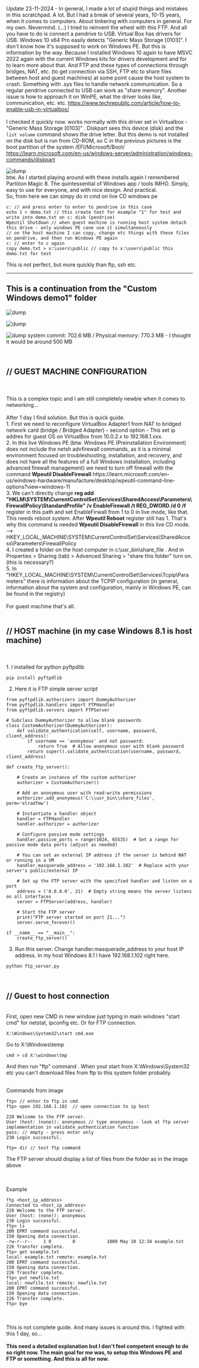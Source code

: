 Update 23-11-2024 - In general, I made a lot of stupid things and mistakes in this scratchpad. A lot. But I had a break of several years, 10-15 years, when it comes to computers. About tinkering with computers in general. For my own. Nevermind. (...) I tried to reinvent the wheel with this FTP. And all you have to do is connect a pendrive to USB. Virtual Box has drivers for USB. Windows 10 x64 Pro easily detects "Generic Mass Storage [0103]". I don't know how it's supposed to work on Windows PE. But this is information by the way. Because I installed Windows 10 again to have MSVC 2022 again with the current Windows kits for drivers development and for to learn more about that. And FTP and these types of connections through bridges, NAT, etc. (to get connection via SSH, FTP etc to share files between host and guest machines) at some point cause the host system to crash. Something with .sys files to handle network communication. So a regular pendrive connected to USB can work as "share memory". Another issue is how to approach it on WinPE, what the driver looks like, communication, etc. etc. 
https://www.techrepublic.com/article/how-to-enable-usb-in-virtualbox/
<br /><br />
I checked it quickly now. works normally with this driver set in Virtualbox - "Generic Mass Storage [0103]" . Diskpart sees this device (disk) and the ```list volume```
command shows the drive letter. But this demo is not installed on the disk but is run from CD-ROM, so C in the previous pictures is the boot partition of the system /EFI/Microsoft/Boot/ https://learn.microsoft.com/en-us/windows-server/administration/windows-commands/diskpart

![dump](https://github.com/KarolDuracz/scratchpad/blob/main/bootloader_x86/Custom%20Windows%20demo1%20-%20FTP/407%20-%2023-11-2024%20-%20winpe%20tez%20wykrywa%20normalnie%20ten%20driver.png?raw=true)
<br />
btw. As I started playing around with these installs again I remembered Partition Magic 8. The quintessential of Windows app / tools IMHO. Simply, easy to use for everyone, and with nice design. And practical.
<br />
So, from here we can simpy do in cmd on live CD windows pe

```
c: // and press enter to enter to pendrive in this case
echo 1 > demo.txt // this create text for example "1" for test and write into demo.txt on c: disk (pendrive)
Wpeutil Shutdown // when guest machine is running host system detach this drive - only windows PE cane use it simultaneously
// on the host machine I can copy, change etc things with these files on pendrive, and then run Windows PE again
c: // enter to c again
copy demo.txt > x:\users\public // copy to x:\users\public this demo.txt for test
```

This is not perfect, but more quickly than ftp, ssh etc.
<hr>
<h2>This is a continuation from the "Custom Windows demo1" folder </h2>

![dump](https://github.com/KarolDuracz/scratchpad/blob/main/bootloader_x86/Custom%20Windows%20demo1%20-%20FTP/188%20-%2011-11-2024%20-%20ftp%20configured%20and%20works.png?raw=true)

![dump](https://github.com/KarolDuracz/scratchpad/blob/main/bootloader_x86/Custom%20Windows%20demo1%20-%20FTP/189%20-%2011-11-2024%20-%20ustawienie%20bridge%20i%20komenda%20get%20test.png?raw=true)

![dump](https://github.com/KarolDuracz/scratchpad/blob/main/bootloader_x86/Custom%20Windows%20demo1%20-%20FTP/190%20-%2011-11-2024%20-%20PEx64.png?raw=true)
system commit: 702.6 MB / Physical memory: 770.3 MB - I thought it would be around 500 MB  

<br />
<h2>// GUEST MACHINE CONFIGURATION</h2>
<br /><br />
This is a complex topic and I am still completely newbie when it comes to networking... <br /><br />
After 1 day I find solution. But this is quick guide.<br />
1. First we need to reconfigure VirtualBox Adapter1 from NAT to bridged network card (bridge /  Bridged Adapter) - second option - This set ip addres for guest OS on VirtualBox from 10.0.2.x to 192.168.1.xxx. <br />
2. In this live Windows PE (btw. Windows PE (Preinstallation Environment) does not include the netsh advfirewall commands, as it is a minimal environment focused on troubleshooting, installation, and recovery, and does not have all the features of a full Windows installation, including advanced firewall management) we need to turn off  firewall with the command <b>Wpeutil DisableFirewall</b> https://learn.microsoft.com/en-us/windows-hardware/manufacture/desktop/wpeutil-command-line-options?view=windows-11 <br />
3. We can't directly change <b>reg add "HKLM\SYSTEM\CurrentControlSet\Services\SharedAccess\Parameters\FirewallPolicy\StandardProfile" /v EnableFirewall /t REG_DWORD /d 0 /f</b> register in this path and set EnableFirwall from 1 to 0 in live mode, like that. This needs reboot system. After <b>Wpeutil Reboot</b> register still has 1. That's why this command is needed <b>Wpeutil DisableFirewall</b> in this live CD mode. --> HKEY_LOCAL_MACHINE\SYSTEM\CurrentControlSet\Services\SharedAccess\Parameters\FirewallPolicy <br />
4. I created a folder on the host computer in c:\usr_bin\share_file . And in Properties > Sharing (tab) > Advenced Sharing > "share this folder" turn on. (this is necessary?) <br />
5. In "HKEY_LOCAL_MACHINE\SYSTEM\CurrentControlSet\Services\Tcpip\Parameters" there is information about the TCPIP configuration (in general, information about the system and configuration, mainly in Windows PE, can be found in the registry)
<br /><br />
For guest machine that's all.
<br /><br />
<h2>// HOST machine (in my case Windows 8.1 is host machine)</h2>
<br /><br />
1. I installed for python pyftpdlib

```
pip install pyftpdlib
```

2. Here it is FTP simple server script

```
from pyftpdlib.authorizers import DummyAuthorizer
from pyftpdlib.handlers import FTPHandler
from pyftpdlib.servers import FTPServer

# Subclass DummyAuthorizer to allow blank passwords
class CustomAuthorizer(DummyAuthorizer):
    def validate_authentication(self, username, password, client_address):
        if username == 'anonymous' and not password:
            return True  # Allow anonymous user with blank password
        return super().validate_authentication(username, password, client_address)

def create_ftp_server():

    # Create an instance of the custom authorizer
    authorizer = CustomAuthorizer()

    # Add an anonymous user with read-write permissions
    authorizer.add_anonymous('C:\\usr_bin\\share_files', perm='elradfmw')

    # Instantiate a handler object
    handler = FTPHandler
    handler.authorizer = authorizer

    # Configure passive mode settings
    handler.passive_ports = range(1024, 65535)  # Set a range for passive mode data ports (adjust as needed)

    # You can set an external IP address if the server is behind NAT or running in a VM
    handler.masquerade_address = '192.168.1.102'  # Replace with your server's public/external IP

    # Set up the FTP server with the specified handler and listen on a port
    address = ('0.0.0.0', 21)  # Empty string means the server listens on all interfaces
    server = FTPServer(address, handler)

    # Start the FTP server
    print("FTP server started on port 21...")
    server.serve_forever()

if __name__ == "__main__":
    create_ftp_server()
```

3. Run this server. Change handler.masquerade_address to your host IP address. In my host Windows 8.1 I have 192.168.1.102 right here.

```
python ftp_server.py
```

<br />
<h2>// Guest to host connection </h2>
<br />
First, open new CMD in new window just typing in main windows "start cmd" for netstat, ipconfig etc. Or for FTP connection.

```
X:\Windows\System32\start cmd.exe
```

Go to X:\Windows\temp

```
cmd > cd X:\windows\tmp
```

And then run "ftp" command . When yout start from X:\Windows\System32 etc you can't download files from ftp to this system folder probably.

<br />
Commands from image

```
ftp> // enter to ftp in cmd
ftp> open 192.168.1.102  // open connection to ip host

220 Welcome to the FTP server.
User (host: (none)): anonymous // type anonymous - look at ftp server implementation in validate_authentication function
pass: // empty - press enter only
230 Login successful.

ftp> dir // test ftp command 
```
The FTP server should display a list of files from the folder as in the image above


<br /><br />
Example 
```
ftp <host_ip_address>
Connected to <host_ip_address>
220 Welcome to the FTP server.
User (host: (none)): anonymous
230 Login successful.
ftp> ls
200 EPRT command successful.
150 Opening data connection.
-rw-r--r--    1 0        0            1000 May 10 12:34 example.txt
226 Transfer complete.
ftp> get example.txt
local: example.txt remote: example.txt
200 EPRT command successful.
150 Opening data connection.
226 Transfer complete.
ftp> put newfile.txt
local: newfile.txt remote: newfile.txt
200 EPRT command successful.
150 Opening data connection.
226 Transfer complete.
ftp> bye
```

<br /><br />
This is not complete guide. And many issues is around this. I fighted with this 1 day, so... 
<br /><br />
<b>This need a detailed explanation but I don't feel competent enough to do so right now. The main goal for me was, to setup this Windows PE and FTP or something. And this is all for now.</b>

